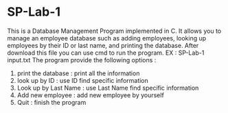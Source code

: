 # SP-Lab-1
This is a  Database Management Program implemented in C. It allows you to manage an employee database such as adding employees, looking up employees by their ID or last name, and printing the database.
After download this file you can use cmd to run the program. EX : SP-Lab-1 input.txt
The program provide the following options : 
1. print the database : print all the information
2. look up by ID : use ID find specific information
3. Look up by Last Name : use Last Name find specific information
4. Add new employee : add new employee by yourself
5. Quit : finish the program

